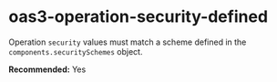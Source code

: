 # oas3-operation-security-defined

Operation `security` values must match a scheme defined in the `components.securitySchemes` object.

**Recommended:** Yes
